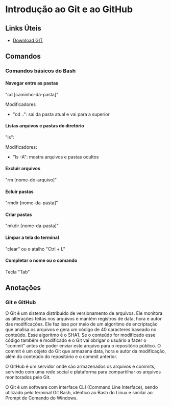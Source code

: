 
# Introdução ao Git e ao GitHub

## Links Úteis
 - [Download GIT](https://git-scm.com/downloads)

## Comandos
### Comandos básicos do Bash
#### Navegar entre as pastas
"cd [caminho-da-pasta]"

Modificadores
 - "cd ..": sai da pasta atual e vai para a superior

#### Listas arquivos e pastas do diretório
"ls":

Modificadores:
 - "ls -A": mostra arquivos e pastas ocultos

#### Excluir arquivos
"rm [nome-do-arquivo]"

#### Ecluir pastas
"rmdir [nome-da-pasta]"

#### Criar pastas
"mkdir [nome-da-pasta]"

#### Limpar a tela do terminal
"clear" ou o atalho "Ctrl + L"

#### Completar o nome ou o comando
Tecla "Tab"

## Anotações
### Git e GitHub

O Git é um sistema distribuído de versionamento de arquivos. Ele monitora as alterações feitas nos arquivos e mantém registros de data, hora e autor das modificações. Ele faz isso por meio de um algoritmo de encriptação que analisa os arquivos e gera um código de 40 caracteres baseado no conteúdo. Esse algoritmo é o SHA1. Se o conteúdo for modificado esse código também é modificado e o Git vai obrigar o usuário a fazer o "commit" antes de poder enviar este arquivo para o repositório público. O commit é um objeto do Git que armazena data, hora e autor da modificação, além do conteúdo do repositório e o commit anterior.

O GitHub é um servidor onde são armazenados os arquivos e commits, servindo com uma rede social e plataforma para compartilhar os arquivos monitorados pelo Git.

O Git é um software com interface CLI (Command Line Interface), sendo utilizado pelo terminal Git Bash, idêntico ao Bash do Linux e similar ao Prompt de Comando do Windows.